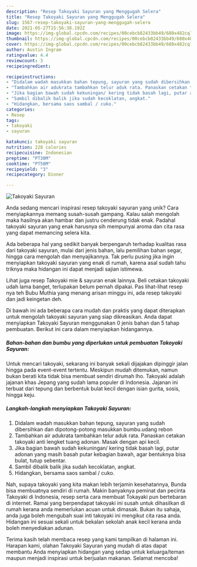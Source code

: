 ```yaml
---
description: "Resep Takoyaki Sayuran yang Menggugah Selera"
title: "Resep Takoyaki Sayuran yang Menggugah Selera"
slug: 1567-resep-takoyaki-sayuran-yang-menggugah-selera
date: 2021-05-27T15:56:38.192Z
image: https://img-global.cpcdn.com/recipes/00cebcb82433bb49/680x482cq70/takoyaki-sayuran-foto-resep-utama.jpg
thumbnail: https://img-global.cpcdn.com/recipes/00cebcb82433bb49/680x482cq70/takoyaki-sayuran-foto-resep-utama.jpg
cover: https://img-global.cpcdn.com/recipes/00cebcb82433bb49/680x482cq70/takoyaki-sayuran-foto-resep-utama.jpg
author: Austin Ingram
ratingvalue: 4.4
reviewcount: 3
recipeingredient:

recipeinstructions:
- "Didalam wadah masukkan bahan tepung, sayuran yang sudah dibersihkan dan dipotong-potong masukkan bumbu.udang rebon"
- "Tambahkan air adukrata tambahkan telur aduk rata. Panaskan cetakan takoyaki anti lengket tuang adonan. Masak dengan api kecil."
- "Jika bagian bawah sudah kekuningan/ kering tidak basah lagi, putar adonan yang masih basah putar kebagian bawah, agar bentuknya bisa bulat, tutup sebentar."
- "Sambil dibalik balik jika sudah kecoklatan, angkat."
- "Hidangkan, bersama saos sambal / cuko."
categories:
- Resep
tags:
- takoyaki
- sayuran

katakunci: takoyaki sayuran 
nutrition: 228 calories
recipecuisine: Indonesian
preptime: "PT30M"
cooktime: "PT50M"
recipeyield: "3"
recipecategory: Dinner

---
```



![Takoyaki Sayuran](https://img-global.cpcdn.com/recipes/00cebcb82433bb49/680x482cq70/takoyaki-sayuran-foto-resep-utama.jpg)

Anda sedang mencari inspirasi resep takoyaki sayuran yang unik? Cara menyiapkannya memang susah-susah gampang. Kalau salah mengolah maka hasilnya akan hambar dan justru cenderung tidak enak. Padahal takoyaki sayuran yang enak harusnya sih mempunyai aroma dan cita rasa yang dapat memancing selera kita.

Ada beberapa hal yang sedikit banyak berpengaruh terhadap kualitas rasa dari takoyaki sayuran, mulai dari jenis bahan, lalu pemilihan bahan segar, hingga cara mengolah dan menyajikannya. Tak perlu pusing jika ingin menyiapkan takoyaki sayuran yang enak di rumah, karena asal sudah tahu triknya maka hidangan ini dapat menjadi sajian istimewa.

Lihat juga resep Takoyaki mie &amp; sayuran enak lainnya. Beli cetakan takoyaki udah lama banget, terlupakan belum pernah dipakai. Pas lihat-lihat resep nya teh Bubu Muthia yang menang arisan minggu ini, ada resep takoyaki dan jadi keingetan deh.


Di bawah ini ada beberapa cara mudah dan praktis yang dapat diterapkan untuk mengolah takoyaki sayuran yang siap dikreasikan. Anda dapat menyiapkan Takoyaki Sayuran menggunakan 0 jenis bahan dan 5 tahap pembuatan. Berikut ini cara dalam menyiapkan hidangannya.

<!--inarticleads1-->

##### Bahan-bahan dan bumbu yang diperlukan untuk pembuatan Takoyaki Sayuran:



Untuk mencari takoyaki, sekarang ini banyak sekali dijajakan dipinggir jalan hingga pada event-event tertentu. Meskipun mudah ditemukan, namun bukan berati kita tidak bisa membuat sendiri dirumah lho. Takoyaki adalah jajanan khas Jepang yang sudah lama populer di Indonesia. Jajanan ini terbuat dari tepung dan berbentuk bulat kecil dengan isian gurita, sosis, hingga keju. 

<!--inarticleads2-->

##### Langkah-langkah menyiapkan Takoyaki Sayuran:

1. Didalam wadah masukkan bahan tepung, sayuran yang sudah dibersihkan dan dipotong-potong masukkan bumbu.udang rebon
1. Tambahkan air adukrata tambahkan telur aduk rata. Panaskan cetakan takoyaki anti lengket tuang adonan. Masak dengan api kecil.
1. Jika bagian bawah sudah kekuningan/ kering tidak basah lagi, putar adonan yang masih basah putar kebagian bawah, agar bentuknya bisa bulat, tutup sebentar.
1. Sambil dibalik balik jika sudah kecoklatan, angkat.
1. Hidangkan, bersama saos sambal / cuko.


Nah, supaya takoyaki yang kita makan lebih terjamin kesehatannya, Bunda bisa membuatnya sendiri di rumah. Makin banyaknya peminat dan pecinta Takoyaki di Indonesia, resep serta cara membuat Tokayaki pun bertebaran di internet. Ramai yang berpendapat takoyaki ini susah untuk dihasilkan di rumah kerana anda memerlukan acuan untuk dimasak. Bukan itu sahaja, anda juga boleh mengubah suai inti takoyaki ini mengikut cita rasa anda. Hidangan ini sesuai sekali untuk bekalan sekolah anak kecil kerana anda boleh menyediakan adunan. 

Terima kasih telah membaca resep yang kami tampilkan di halaman ini. Harapan kami, olahan Takoyaki Sayuran yang mudah di atas dapat membantu Anda menyiapkan hidangan yang sedap untuk keluarga/teman maupun menjadi inspirasi untuk berjualan makanan. Selamat mencoba!
